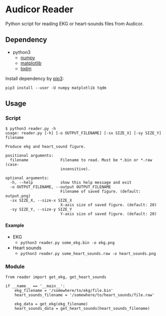 # Audicor Reader
Python script for reading EKG or heart-sounds files from Audicor.

## Dependency
* python3
  * [numpy](http://www.numpy.org/)
  * [matplotlib](https://matplotlib.org/)
  * [tqdm](https://github.com/tqdm/tqdm)

Install dependency by [pip3](https://pypi.org/project/pip/):
```
pip3 install --user -U numpy matplotlib tqdm
```

## Usage
### Script
```
$ python3 reader.py -h                                    
usage: reader.py [-h] [-o OUTPUT_FILENAME] [-sx SIZE_X] [-sy SIZE_Y] filename

Produce ekg and heart_sound figure.

positional arguments:
  filename              Filename to read. Must be *.bin or *.raw (case-
                        insensitive).

optional arguments:
  -h, --help            show this help message and exit
  -o OUTPUT_FILENAME, --output OUTPUT_FILENAME
                        Filename of saved figure. (default: output.png)
  -sx SIZE_X, --size-x SIZE_X
                        X-axis size of saved figure. (default: 20)
  -sy SIZE_Y, --size-y SIZE_Y
                        Y-axis size of saved figure. (default: 20)
```
#### Example
* EKG
  * `python3 reader.py some_ekg.bin -o ekg.png`
* Heart sounds
  * `python3 reader.py some_heart_sounds.raw -o heart_sounds.png`

### Module
```python3
from reader import get_ekg, get_heart_sounds

if __name__ == '__main__':
    ekg_filename = '/somewhere/to/ekg/file.bin'
    heart_sounds_filename = '/somewhere/to/heart_sounds/file.raw'

    ekg_data = get_ekg(ekg_filename)
    heart_sounds_data = get_heart_sounds(heart_sounds_filename)
```
